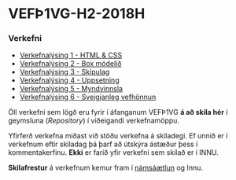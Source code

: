 # VEFÞ1VG-H2-2018H

### Verkefni

* [Verkefnalýsing 1 - HTML & CSS](Verkefni-1/)
* [Verkefnalýsing 2 - Box módelið](Verkefni-2/)
* [Verkefnalýsing 3 - Skipulag](Verkefni-3/README.md)
* [Verkefnalýsing 4 - Uppsetning](Verkefni-4/README.md)
* [Verkefnalýsing 5 - Myndvinnsla](Verkefni-5/README.md)
* [Verkefnalýsing 6 - Sveigjanleg vefhönnun](Verkefni-6/README.md) 

Öll verkefni sem lögð eru fyrir í áfanganum VEFÞ1VG **á að skila hér** í geymsluna (_Repository_) í viðeigandi verkefnamöppu. 

Yfirferð verkefna miðast við stöðu verkefna á skiladegi. Ef unnið er í verkefnum eftir skiladag þá þarf að útskýra ástæður þess í kommentakerfinu. **Ekki** er farið yfir verkefni sem skilað er í INNU. 

**Skilafrestur** á verkefnum kemur fram í [námsáætlun](https://github.com/vefgrunnur/VEF1VG-H2-2018H/tree/master/N%C3%A1ms%C3%A1%C3%A6tlun%20VEF%C3%9E1VG) og Innu. 